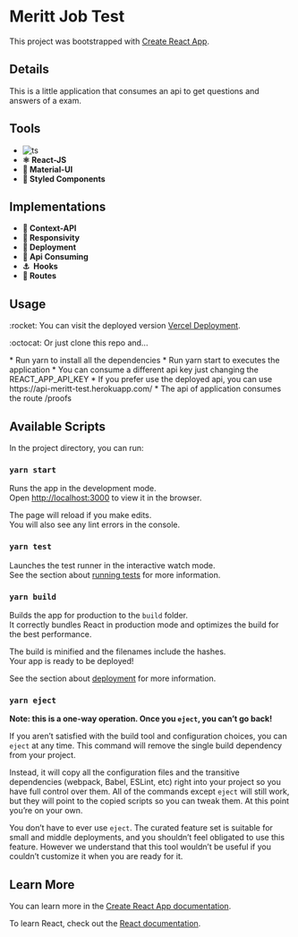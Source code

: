 # Meritt Job Test

This project was bootstrapped with [Create React App](https://github.com/facebook/create-react-app).

## Details

This is a little application that consumes an api to get questions and answers of a exam.

## Tools

* ![ts](https://badgen.net/badge/-/TypeScript/blue?icon=typescript&label)
* <b>:atom_symbol:$~$React-JS</b>
* <b>:purple_heart:$~$Material-UI</b>
* <b>:nail_care:$~$Styled Components</b>

## Implementations

* <b>:high_brightness:$~$Context-API</b>
* <b>:iphone:$~$Responsivity</b>
* <b>:tada:$~$Deployment</b>
* <b>:envelope_with_arrow:$~$Api Consuming</b>
* <b>:anchor: $~$Hooks</b>
* <b>:children_crossing:$~$Routes</b>



## Usage
<p>
:rocket: You can visit the deployed version <a href="" rel="">Vercel Deployment</a>.
</p>
<p>
:octocat: Or just clone this repo and...
</p>
* Run yarn to install all the dependencies
* Run yarn start to executes the application
* You can consume a different api key just changing the REACT_APP_API_KEY
* If you prefer use the deployed api, you can use https://api-meritt-test.herokuapp.com/
* The api of application consumes the route /proofs



## Available Scripts

In the project directory, you can run:

### `yarn start`

Runs the app in the development mode.\
Open [http://localhost:3000](http://localhost:3000) to view it in the browser.

The page will reload if you make edits.\
You will also see any lint errors in the console.

### `yarn test`

Launches the test runner in the interactive watch mode.\
See the section about [running tests](https://facebook.github.io/create-react-app/docs/running-tests) for more information.

### `yarn build`

Builds the app for production to the `build` folder.\
It correctly bundles React in production mode and optimizes the build for the best performance.

The build is minified and the filenames include the hashes.\
Your app is ready to be deployed!

See the section about [deployment](https://facebook.github.io/create-react-app/docs/deployment) for more information.

### `yarn eject`

**Note: this is a one-way operation. Once you `eject`, you can’t go back!**

If you aren’t satisfied with the build tool and configuration choices, you can `eject` at any time. This command will remove the single build dependency from your project.

Instead, it will copy all the configuration files and the transitive dependencies (webpack, Babel, ESLint, etc) right into your project so you have full control over them. All of the commands except `eject` will still work, but they will point to the copied scripts so you can tweak them. At this point you’re on your own.

You don’t have to ever use `eject`. The curated feature set is suitable for small and middle deployments, and you shouldn’t feel obligated to use this feature. However we understand that this tool wouldn’t be useful if you couldn’t customize it when you are ready for it.

## Learn More

You can learn more in the [Create React App documentation](https://facebook.github.io/create-react-app/docs/getting-started).

To learn React, check out the [React documentation](https://reactjs.org/).
